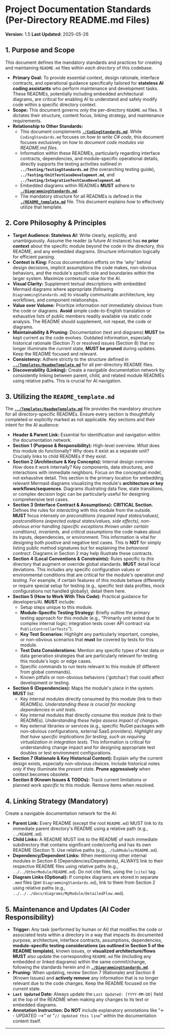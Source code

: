 # Project Documentation Standards (Per-Directory README.md Files)

**Version:** 1.5
**Last Updated:** 2025-05-26

## 1. Purpose and Scope

This document defines the mandatory standards and practices for creating and maintaining `README.md` files within *each directory* of this codebase.

* **Primary Goal:** To provide essential context, design rationale, interface contracts, and operational guidance specifically tailored for **stateless AI coding assistants** who perform maintenance and development tasks. These READMEs, potentially including embedded architectural diagrams, are critical for enabling AI to understand and safely modify code within a specific directory context.
* **Scope:** This document governs *only* the per-directory `README.md` files. It dictates their structure, content focus, linking strategy, and maintenance requirements.
* **Relationship to Other Standards:**
    * This document complements **[`./CodingStandards.md`](./CodingStandards.md)**. While `CodingStandards.md` focuses on *how to write C# code*, this document focuses exclusively on *how to document code modules via README.md files*.
    * Information within these READMEs, particularly regarding interface contracts, dependencies, and module-specific operational details, directly supports the testing activities outlined in **`../Testing/TestingStandards.md`** (the overarching testing guide), **`../Testing/UnitTestCaseDevelopment.md`**, and **`../Testing/IntegrationTestCaseDevelopment.md`**.
    * Embedded diagrams within READMEs **MUST** adhere to **[`./DiagrammingStandards.md`](./DiagrammingStandards.md)**.
    * The mandatory structure for all READMEs is defined in the **[`./README_template.md`](./README_template.md)** file. This document explains *how* to effectively utilize that template.

## 2. Core Philosophy & Principles

* **Target Audience: Stateless AI:** Write clearly, explicitly, and unambiguously. Assume the reader (a future AI instance) has **no prior context** about the specific module beyond the code in the directory, *this* README, and any embedded diagrams. Structure information logically for efficient parsing.
* **Context is King:** Focus documentation efforts on the *'why'* behind design decisions, implicit assumptions the code makes, non-obvious behaviors, and the module's specific role and boundaries within the larger system. Maximize contextual value for the AI.
* **Visual Clarity:** Supplement textual descriptions with embedded Mermaid diagrams where appropriate (following `DiagrammingStandards.md`) to visually communicate architecture, key workflows, and component relationships.
* **Value over Volume:** Prioritize information *not* immediately obvious from the code or diagrams. **Avoid** simple code-to-English translation or exhaustive lists of public members readily available via static code analysis. The README should supplement, not repeat, the code or diagrams.
* **Maintainability & Pruning:** Documentation (text and diagrams) **MUST** be kept current as the code evolves. Outdated information, especially historical rationale (Section 7) or resolved issues (Section 8) that no longer illuminate the *current* state, **MUST be pruned** during updates. Keep the README focused and relevant.
* **Consistency:** Adhere strictly to the structure defined in **[`../Templates/ReadmeTemplate.md`](../Templates/ReadmeTemplate.md)** for all per-directory README files.
* **Discoverability (Linking):** Create a navigable documentation network by consistently linking between parent, child, and related module READMEs using relative paths. This is crucial for AI navigation.

## 3. Utilizing the `README_template.md`

The **[`../Templates/ReadmeTemplate.md`](../Templates/ReadmeTemplate.md)** file provides the mandatory structure for all directory-specific READMEs. Ensure every section is thoughtfully completed or explicitly marked as not applicable. Key sections and their intent for the AI audience:

* **Header & Parent Link:** Essential for identification and navigation within the documentation network.
* **Section 1 (Purpose & Responsibility):** High-level overview. *What* does this module do functionally? *Why* does it exist as a separate unit? Crucially links to child READMEs if they exist.
* **Section 2 (Architecture & Key Concepts):** Internal design overview. *How* does it work internally? Key components, data structures, and interactions with immediate neighbors. Focus on the conceptual model, not exhaustive detail. This section is the primary location for embedding relevant Mermaid diagrams visualizing the module's **architecture or key workflows/sequences**. Diagrams illustrating data flow, state transitions, or complex decision logic can be particularly useful for designing comprehensive test cases.
* **Section 3 (Interface Contract & Assumptions):** **CRITICAL Section.** Defines the rules for *interacting* with this module from the outside. **MUST** focus intensely on *preconditions (required input states/values), postconditions (expected output states/values, side effects), non-obvious error handling (specific exceptions thrown under certain conditions), invariants,* and *critical assumptions* the code makes about its inputs, dependencies, or environment. This information is vital for designing both positive and negative test cases. This is **NOT** for simply listing public method signatures but for explaining the *behavioral contract*. Diagrams in Section 2 may help illustrate these contracts.
* **Section 4 (Local Conventions & Constraints):** Rules specific to *this* directory that augment or override global standards. **MUST** detail local deviations. This includes any specific configuration values or environmental conditions that are critical for the module's operation *and testing*. For example, if certain features of this module behave differently or require special setup for testing (e.g., specific test data profiles, mock configurations not handled globally), detail them here.
* **Section 5 (How to Work With This Code):** Practical guidance for developers/AI. **MUST** include:
    * Setup steps unique to this module.
    * **Module-Specific Testing Strategy:** Briefly outline the primary testing approach for this module (e.g., "Primarily unit tested due to complex internal logic; integration tests cover API contract via `PublicControllerTests`").
    * **Key Test Scenarios:** Highlight any particularly important, complex, or non-obvious scenarios that **must** be covered by tests for this module.
    * **Test Data Considerations:** Mention any specific types of test data or data generation strategies that are particularly relevant for testing this module's logic or edge cases.
    * Specific commands to run tests relevant to this module (if different from global commands).
    * Known pitfalls or non-obvious behaviors ('gotchas') that could affect development or testing.
* **Section 6 (Dependencies):** Maps the module's place in the system. **MUST** list:
    * Key internal modules directly consumed by this module (link to their READMEs). *Understanding these is crucial for mocking dependencies in unit tests.*
    * Key internal modules that directly consume this module (link to their READMEs). *Understanding these helps assess impact of changes.*
    * Key external libraries or services (e.g., specific NuGet packages with non-obvious configurations, external SaaS providers). *Highlight any that have specific implications for testing, such as requiring virtualization in integration tests.*
      This information is critical for understanding change impact and for designing appropriate test doubles or test environment configurations.
* **Section 7 (Rationale & Key Historical Context):** Explain *why* the current design exists, especially non-obvious choices. Include historical notes *only* if they illuminate the *present* state. **Prune aggressively** when context becomes obsolete.
* **Section 8 (Known Issues & TODOs):** Track current limitations or planned work *specific* to this module. Remove items when resolved.

## 4. Linking Strategy (Mandatory)

Create a navigable documentation network for the AI:

* **Parent Link:** Every README (except the root `README.md`) MUST link to its immediate parent directory's README using a relative path (e.g., `../README.md`).
* **Child Links:** A README MUST link to the README of each immediate subdirectory that contains significant code/config and has its own README (Section 1). Use relative paths (e.g., `./SubModule/README.md`).
* **Dependency/Dependent Links:** When mentioning other internal modules in Section 6 (Dependencies/Dependents), ALWAYS link to their respective README files using relative paths (e.g., `../../OtherModule/README.md`). Do not cite files, using the `[cite]` tag.
* **Diagram Links (Optional):** If complex diagrams are stored in separate `.mmd` files (per `DiagrammingStandards.md`), link to them from Section 2 using relative paths (e.g., `../../../docs/diagrams/MyModule/DetailedFlow.mmd`).

## 5. Maintenance and Updates (AI Coder Responsibility)

* **Trigger:** Any task (performed by human or AI) that modifies the code or associated tests within a directory in a way that impacts its documented purpose, architecture, interface contracts, assumptions, dependencies, **module-specific testing considerations (as outlined in Section 5 of the README template)**, known issues, or **visualized architecture/flows** **MUST** also update the corresponding `README.md` file (including any embedded or linked diagrams) within the same commit/change, following the standards herein and in **[`./DiagrammingStandards.md`](./DiagrammingStandards.md)**.
* **Pruning:** When updating, review Section 7 (Rationale) and Section 8 (Known Issues) and **actively remove** any information that is no longer relevant due to the code changes. Keep the README focused on the *current* state.
* **`Last Updated` Date:** Always update the `Last Updated: [YYYY-MM-DD]` field at the top of the README when making any changes to its text or embedded diagrams.
* **Annotation Instruction:** **Do NOT** include explanatory annotations like "<-- UPDATED -->" or "`// Updated this line`" within the documentation content itself.

---
